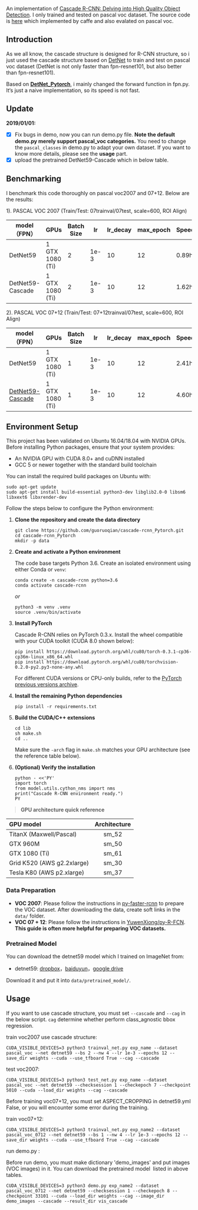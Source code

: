 An implementation of [Cascade R-CNN: Delving into High Quality Object Detection](https://arxiv.org/abs/1712.00726). I only trained and tested on pascal voc dataset. The source code is [here](https://github.com/zhaoweicai/cascade-rcnn) which implemented by caffe and also evalated on pascal voc.

## Introduction

As we all know,  the cascade structure is designed for R-CNN structure, so i just used the cascade structure based on [DetNet](https://arxiv.org/abs/1804.06215) to train and test on pascal voc dataset (DetNet is not only faster than fpn-resnet101, but also better than fpn-resnet101).

Based on [**DetNet_Pytorch**](https://github.com/guoruoqian/DetNet_pytorch), i mainly changed the forward function in fpn.py. It‘s just a naive implementation, so its speed is not fast. 

## Update

**2019/01/01:** 

- [x] Fix bugs in demo, now you can run demo.py file. **Note the default demo.py merely support pascal_voc categories.**  You need to change the ```pascal_classes``` in demo.py to adapt your own dataset. If you want to know more details, please see the **usage** part.
- [x] upload the pretrained DetNet59-Cascade which in below table. 

## Benchmarking

I benchmark this code thoroughly on pascal voc2007 and 07+12. Below are the results:

1). PASCAL VOC 2007 (Train/Test: 07trainval/07test, scale=600, ROI Align)

| model（FPN）     | GPUs            | Batch Size | lr   | lr_decay | max_epoch | Speed/epoch | Memory/GPU | AP   | AP50 | AP75 |
| ---------------- | --------------- | ---------- | ---- | -------- | --------- | ----------- | ---------- | ---- | ---- | ---- |
| DetNet59         | 1 GTX 1080 (Ti) | 2          | 1e-3 | 10       | 12        | 0.89hr      | 6137MB     | 44.8 | 76.1 | 46.2 |
| DetNet59-Cascade | 1 GTX 1080 (Ti) | 2          | 1e-3 | 10       | 12        | 1.62hr      | 6629MB     | 48.9 | 75.9 | 53.0 |

2). PASCAL VOC 07+12 (Train/Test: 07+12trainval/07test, scale=600, ROI Align)

| model（FPN）                                                 | GPUs            | Batch Size | lr   | lr_decay | max_epoch | Speed/epoch | Memory/GPU | AP   | AP50 | AP75 |
| ------------------------------------------------------------ | --------------- | ---------- | ---- | -------- | --------- | ----------- | ---------- | ---- | ---- | ---- |
| DetNet59                                                     | 1 GTX 1080 (Ti) | 1          | 1e-3 | 10       | 12        | 2.41hr      | 9511MB     | 53.0 | 80.7 | 58.2 |
| [DetNet59-Cascade](https://drive.google.com/open?id=1AUBe1oIwCMVai2cIPIlZx-EgEtvMSYs-) | 1 GTX 1080 (Ti) | 1          | 1e-3 | 10       | 12        | 4.60hr      | 1073MB     | 55.6 | 80.1 | 61.0 |

## Environment Setup

This project has been validated on Ubuntu 16.04/18.04 with NVIDIA GPUs. Before installing Python packages, ensure that your system provides:

- An NVIDIA GPU with CUDA 8.0+ and cuDNN installed
- GCC 5 or newer together with the standard build toolchain

You can install the required build packages on Ubuntu with:

```shell
sudo apt-get update
sudo apt-get install build-essential python3-dev libglib2.0-0 libsm6 libxext6 libxrender-dev
```

Follow the steps below to configure the Python environment:

1. **Clone the repository and create the data directory**

   ```shell
   git clone https://github.com/guoruoqian/cascade-rcnn_Pytorch.git
   cd cascade-rcnn_Pytorch
   mkdir -p data
   ```

2. **Create and activate a Python environment**

   The code base targets Python 3.6. Create an isolated environment using either Conda or `venv`:

   ```shell
   conda create -n cascade-rcnn python=3.6
   conda activate cascade-rcnn
   ```
   _or_
   ```shell
   python3 -m venv .venv
   source .venv/bin/activate
   ```

3. **Install PyTorch**

   Cascade R-CNN relies on PyTorch 0.3.x. Install the wheel compatible with your CUDA toolkit (CUDA 8.0 shown below):

   ```shell
   pip install https://download.pytorch.org/whl/cu80/torch-0.3.1-cp36-cp36m-linux_x86_64.whl
   pip install https://download.pytorch.org/whl/cu80/torchvision-0.2.0-py2.py3-none-any.whl
   ```

   For different CUDA versions or CPU-only builds, refer to the [PyTorch previous versions archive](https://pytorch.org/get-started/previous-versions/).

4. **Install the remaining Python dependencies**

   ```shell
   pip install -r requirements.txt
   ```

5. **Build the CUDA/C++ extensions**

   ```shell
   cd lib
   sh make.sh
   cd ..
   ```

   Make sure the `-arch` flag in `make.sh` matches your GPU architecture (see the reference table below).

6. **(Optional) Verify the installation**

   ```shell
   python - <<'PY'
   import torch
   from model.utils.cython_nms import nms
   print("Cascade R-CNN environment ready.")
   PY
   ```

> **GPU architecture quick reference**

| GPU model                  | Architecture |
| :------------------------- | :----------: |
| TitanX (Maxwell/Pascal)    |    sm_52     |
| GTX 960M                   |    sm_50     |
| GTX 1080 (Ti)              |    sm_61     |
| Grid K520 (AWS g2.2xlarge) |    sm_30     |
| Tesla K80 (AWS p2.xlarge)  |    sm_37     |

### Data Preparation

- **VOC 2007**: Please follow the instructions in [py-faster-rcnn](https://github.com/rbgirshick/py-faster-rcnn#beyond-the-demo-installation-for-training-and-testing-models) to prepare the VOC dataset. After downloading the data, create soft links in the `data/` folder.
- **VOC 07 + 12**: Please follow the instructions in [YuwenXiong/py-R-FCN](https://github.com/YuwenXiong/py-R-FCN/blob/master/README.md#preparation-for-training--testing). **This guide is often more helpful for preparing VOC datasets.**

### Pretrained Model 

You can download the detnet59 model which I trained on ImageNet from:

- detnet59: [dropbox](https://www.dropbox.com/home/DetNet?preview=detnet59.pth)，[baiduyun](https://pan.baidu.com/s/14_ztsAKcrZGb4nnm8aCMyQ)，[google drive](https://drive.google.com/open?id=1kKgjhpdb5ruoGkpZuEQ-ZIZkbxMtWZIQ)

Download it and put it into `data/pretrained_model/`.

## Usage

If you want to use cascade structure, you must set  `--cascade`  and  `--cag` in the below script. `cag` determine whether perform class_agnostic bbox regression. 

train voc2007 use cascade structure:

```shell
CUDA_VISIBLE_DEVICES=3 python3 trainval_net.py exp_name --dataset pascal_voc --net detnet59 --bs 2 --nw 4 --lr 1e-3 --epochs 12 --save_dir weights --cuda --use_tfboard True --cag --cascade
```

test voc2007:

```shell
CUDA_VISIBLE_DEVICES=3 python3 test_net.py exp_name --dataset pascal_voc --net detnet59 --checksession 1 --checkepoch 7 --checkpoint 5010 --cuda --load_dir weights --cag --cascade
```

Before training voc07+12, you must set ASPECT_CROPPING in detnet59.yml False, or you will encounter some error during the training. 

train voc07+12:

```shell
CUDA_VISIBLE_DEVICES=3 python3 trainval_net.py exp_name2 --dataset pascal_voc_0712 --net detnet59 --bs 1 --nw 4 --lr 1e-3 --epochs 12 --save_dir weights --cuda --use_tfboard True --cag --cascade
```
run demo.py :

Before run demo, you must make dictionary 'demo_images' and put images (VOC images) in it. You can download the pretrained model  listed in above tables.  

```shell
CUDA_VISIBLE_DEVICES=3 python3 demo.py exp_name2 --dataset pascal_voc_0712 --net detnet59 --checksession 1 --checkepoch 8 --checkpoint 33101 --cuda --load_dir weights --cag --image_dir demo_images --cascade --result_dir vis_cascade
```

